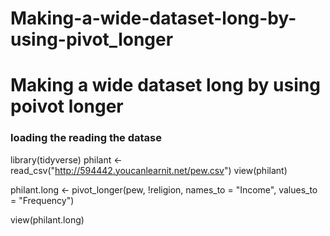 # Making-a-wide-dataset-long-by-using-pivot_longer
# Making a wide dataset long by using poivot longer 

### loading the reading the datase 
library(tidyverse)
philant <- read_csv("http://594442.youcanlearnit.net/pew.csv")
view(philant)

philant.long <- pivot_longer(pew, !religion, names_to = "Income", values_to = "Frequency")

view(philant.long)
